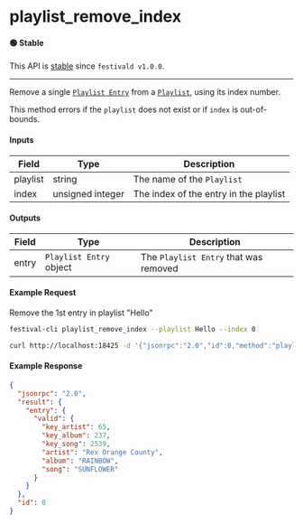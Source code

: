 # playlist_remove_index

#### 🟢 Stable
This API is [stable](/api-stability/marker.md) since `festivald v1.0.0`.

---

Remove a single [`Playlist Entry`](/common-objects/playlist.md) from a [`Playlist`](/common-objects/playlist.md), using its index number.

This method errors if the `playlist` does not exist or if `index` is out-of-bounds.

#### Inputs
| Field    | Type             | Description |
|----------|------------------|-------------|
| playlist | string           | The name of the `Playlist`
| index    | unsigned integer | The index of the entry in the playlist

#### Outputs
| Field | Type                    | Description |
|-------|-------------------------|-------------|
| entry | `Playlist Entry` object | The `Playlist Entry` that was removed

#### Example Request
Remove the 1st entry in playlist "Hello"
```bash
festival-cli playlist_remove_index --playlist Hello --index 0 
```
```bash
curl http://localhost:18425 -d '{"jsonrpc":"2.0","id":0,"method":"playlist_remove_index","params":{"playlist":"Hello","index":0}}'
```

#### Example Response
```json
{
  "jsonrpc": "2.0",
  "result": {
    "entry": {
      "valid": {
        "key_artist": 65,
        "key_album": 237,
        "key_song": 2539,
        "artist": "Rex Orange County",
        "album": "RAINBOW",
        "song": "SUNFLOWER"
      }
    }
  },
  "id": 0
}
```
